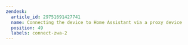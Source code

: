 ```yaml
---
zendesk:
  article_id: 29751691427741
  name: Connecting the device to Home Assistant via a proxy device
  position: 49
  labels: connect-zwa-2
---
```


